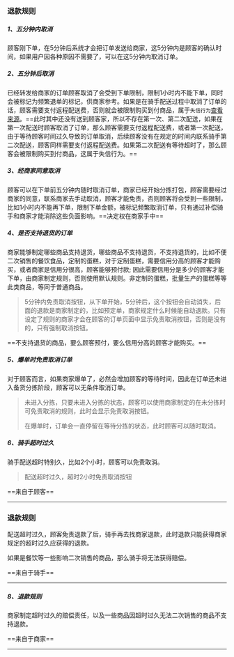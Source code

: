 ### 退款规则

##### 1、五分钟内取消

顾客刚下单，在5分钟后系统才会把订单发送给商家，这5分钟内是顾客的确认时间，如果用户因各种原因不需要了，可以在这5分钟内取消订单。

##### 2、五分钟后取消



已经转发给商家的订单顾客取消了会受到下单限制，限制1小时内不能下单，同时会被标记为频繁退单的标记，供商家参考。如果是在骑手配送过程中取消了订单的话，顾客需要支付返程配送费，否则就会被限制购买到付商品，属于`失信行为`[查看来源](C:\Users\86166\Desktop\koa-1\学习笔记\总体设计\规则设计\行为和属性(横向关联思维)\各自独有\顾客独有\失信行为.md)。==此时其中还没有送到顾客家，所以不存在第一次、第二次配送，如果在第一次配送时顾客取消了订单，那么顾客需要支付返程配送费，或者第一次配送，由于等待顾客时间过久导致的订单取消，后续顾客没有在规定的时间内联系骑手第二次配送，顾客同样需要支付返程配送费。如果第二次配送有等待超时了，那么顾客会被限制购买到付商品，这属于失信行为。==

##### 3、经商家同意取消

顾客可以在下单前五分钟内随时取消订单，商家已经开始分拣打包，顾客需要经过商家的同意，联系商家去手动取消，顾客才能免责，否则顾客将会受到一些限制，比如1小时内不能再下单，限制下单金额，被标记频繁取消订单，只有通过补偿骑手和商家才能消除这些负面影响。==决定权在商家手中==



##### 4、是否支持退货的订单

商家能够制定哪些商品支持退货，哪些商品不支持退货，不支持退货的，比如不便二次销售的餐饮食品，定制的蛋糕，对于定制蛋糕，需要信用分高的顾客才能购买，或者商家是信用分很高，顾客能够预付款; 因此需要信用分是多少的顾客才能下单，由商家制定规则，否则使用默认规则。非定制的蛋糕，批量生产的蛋糕等等此类商品，等同于普通商品。

> 5分钟内免责取消按钮，从下单开始，5分钟后，这个按钮会自动消失，后面的退款是商家制定的，比如预定单，商家规定什么时候能自动退款。只有设定了规则的商家才会在顾客的订单页面中显示免责取消按钮，否则是没有的，只有强制取消按钮。

 ==不支持退货的商品，要么顾客预付，要么信用分高的顾客才能购买。==

##### 5、爆单时免责取消订单

对于顾客而言，如果商家爆单了，必然会增加顾客的等待时间，因此在订单还未进入备货分拣阶段，顾客可以无条件取消订单。

> 未进入分拣，只要未进入分拣的状态，顾客可以使用商家制定的在未分拣时可免责取消的规则，此时会显示免责取消按钮。
>
> 在爆单时，订单会一直停留在等待分拣的状态，此时顾客可以随时取消。

##### 6、骑手超时过久

骑手配送超时特别久，比如2个小时，顾客可以免责取消。

> 配送超时过久，超时2小时免责取消按钮

==来自于顾客==

----





### 退款规则

配送超时过久，顾客免责退款了后，骑手再去找商家退款，此时退款只能获得商家规定的超时过久应获得的退款。

如果是餐饮等一些影响二次销售的商品，那么骑手将无法获得赔偿。

==来自于骑手==

----





##### 8、退款规则

商家制定超时过久的赔偿责任，以及一些商品因超时过久无法二次销售的商品不支持退款。

==来自于商家==

----







